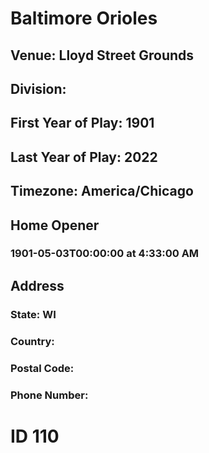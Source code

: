 # Baltimore Orioles
## Venue: Lloyd Street Grounds
## Division: 
## First Year of Play: 1901
## Last Year of Play: 2022
## Timezone: America/Chicago
## Home Opener
### 1901-05-03T00:00:00 at 4:33:00 AM
## Address
### 
### State: WI
### Country: 
### Postal Code: 
### Phone Number: 
# ID 110